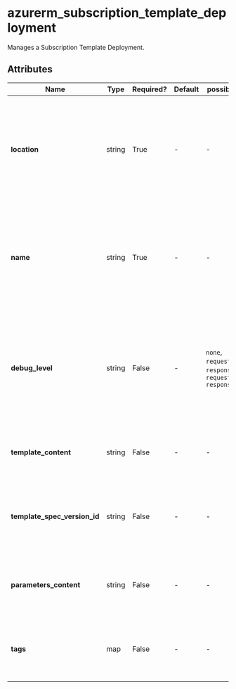 # azurerm_subscription_template_deployment

Manages a Subscription Template Deployment.

## Attributes

| Name | Type | Required? | Default  | possible values | Description |
| ---- | ---- | --------- | -------- | ----------- | ----------- |
| **location** | string | True | -  |  -  | The Azure Region where the Subscription Template Deployment should exist. Changing this forces a new Subscription Template Deployment to be created. | 
| **name** | string | True | -  |  -  | The name which should be used for this Subscription Template Deployment. Changing this forces a new Subscription Template Deployment to be created. | 
| **debug_level** | string | False | -  |  `none`, `requestContent`, `responseContent`, `requestContent, responseContent`  | The Debug Level which should be used for this Subscription Template Deployment. Possible values are `none`, `requestContent`, `responseContent` and `requestContent, responseContent`. | 
| **template_content** | string | False | -  |  -  | The contents of the ARM Template which should be deployed into this Subscription. | 
| **template_spec_version_id** | string | False | -  |  -  | The ID of the Template Spec Version to deploy into the Subscription. Cannot be specified with `template_content`. | 
| **parameters_content** | string | False | -  |  -  | The contents of the ARM Template parameters file - containing a JSON list of parameters. | 
| **tags** | map | False | -  |  -  | A mapping of tags which should be assigned to the Subscription Template Deployment. | 

